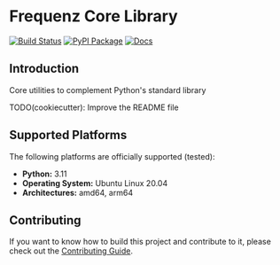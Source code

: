 # Frequenz Core Library

[![Build Status](https://github.com/frequenz-floss/frequenz-core-python/actions/workflows/ci.yaml/badge.svg)](https://github.com/frequenz-floss/frequenz-core-python/actions/workflows/ci.yaml)
[![PyPI Package](https://img.shields.io/pypi/v/frequenz-core)](https://pypi.org/project/frequenz-core/)
[![Docs](https://img.shields.io/badge/docs-latest-informational)](https://frequenz-floss.github.io/frequenz-core-python/)

## Introduction

Core utilities to complement Python's standard library

TODO(cookiecutter): Improve the README file

## Supported Platforms

The following platforms are officially supported (tested):

- **Python:** 3.11
- **Operating System:** Ubuntu Linux 20.04
- **Architectures:** amd64, arm64

## Contributing

If you want to know how to build this project and contribute to it, please
check out the [Contributing Guide](CONTRIBUTING.md).
